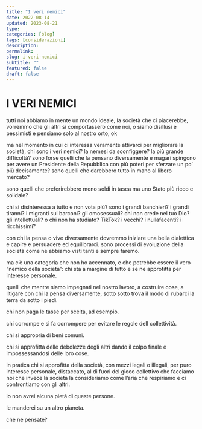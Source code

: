 ```yaml
---
title: "I veri nemici"
date: 2022-08-14
updated: 2023-08-21
type: 
categories: [blog]
tags: [considerazioni]
description: 
permalink: 
slug: i-veri-nemici
subtitle: ""
featured: false
draft: false
---
```


# I VERI NEMICI
tutti noi abbiamo in mente un mondo ideale, la società che ci piacerebbe, vorremmo che gli altri si comportassero come noi, o siamo disillusi e pessimisti e pensiamo solo al nostro orto, ok

ma nel momento in cui ci interessa veramente attivarci per migliorare la società, chi sono i veri nemici? la nemesi da sconfiggere? la più grande difficoltà?
sono forse quelli che la pensano diversamente e magari spingono per avere un Presidente della Repubblica con più poteri per sferzare un po’ più decisamente?
sono quelli che darebbero tutto in mano al libero mercato?

sono quelli che preferirebbero meno soldi in tasca ma uno Stato più ricco e solidale?

chi si disinteressa a tutto e non vota più?
sono i grandi banchieri? i grandi tiranni? i migranti sui barconi? gli omosessuali? chi non crede nel tuo Dio? gli intellettuali? o chi non ha studiato? TikTok? i vecchi? i nullafacenti? i ricchissimi?

con chi la pensa o vive diversamente dovremmo iniziare una bella dialettica e capire e persuadere ed equilibrarci. sono processi di evoluzione della società come ne abbiamo visti tanti e sempre faremo. 

ma c’è una categoria che non ho accennato, e che potrebbe essere il vero “nemico della società”: chi sta a margine di tutto e se ne approfitta per interesse personale. 

quelli che mentre siamo impegnati nel nostro lavoro, a costruire cose, a litigare con chi la pensa diversamente, sotto sotto trova il modo di rubarci la terra da sotto i piedi.

chi non paga le tasse per scelta, ad esempio. 

chi corrompe e si fa corrompere per evitare le regole dell collettività.

chi si appropria di beni comuni. 

chi si approfitta delle debolezze degli altri dando il colpo finale e impossessandosi delle loro cose. 

in pratica chi si approfitta della società, con mezzi legali o illegali, per puro interesse personale, distaccato, al di fuori del gioco collettivo che facciamo noi che invece la società la consideriamo come l’aria che respiriamo e ci confrontiamo con gli altri. 

io non avrei alcuna pietà di queste persone.

le manderei su un altro pianeta. 

che ne pensate?